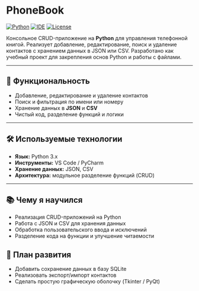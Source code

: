 # PhoneBook

[![Python](https://img.shields.io/badge/Python-3.x-blue?logo=python&logoColor=white)](https://www.python.org/)
[![IDE](https://img.shields.io/badge/IDE-VS%20Code-blueviolet?logo=visual-studio-code&logoColor=white)](https://code.visualstudio.com/)
[![License](https://img.shields.io/badge/License-MIT-green)](LICENSE)

Консольное CRUD-приложение на **Python** для управления телефонной книгой. Реализует добавление, редактирование, поиск и удаление контактов с хранением данных в JSON или CSV. Разработано как учебный проект для закрепления основ Python и работы с файлами.  

---

## 🚀 Функциональность
- Добавление, редактирование и удаление контактов  
- Поиск и фильтрация по имени или номеру  
- Хранение данных в **JSON** и **CSV**  
- Чистый код, разделение функций и логики  

---

## 🛠 Используемые технологии
- **Язык:** Python 3.x  
- **Инструменты:** VS Code / PyCharm  
- **Хранение данных:** JSON, CSV  
- **Архитектура:** модульное разделение функций (CRUD)  

---

## 📚 Чему я научился

- Реализация CRUD-приложений на Python
- Работа с JSON и CSV для хранения данных
- Обработка пользовательского ввода и исключений
- Разделение кода на функции и улучшение читаемости

## 📌 План развития

- Добавить сохранение данных в базу SQLite
- Реализовать экспорт/импорт контактов
- Сделать простую графическую оболочку (Tkinter / PyQt)
